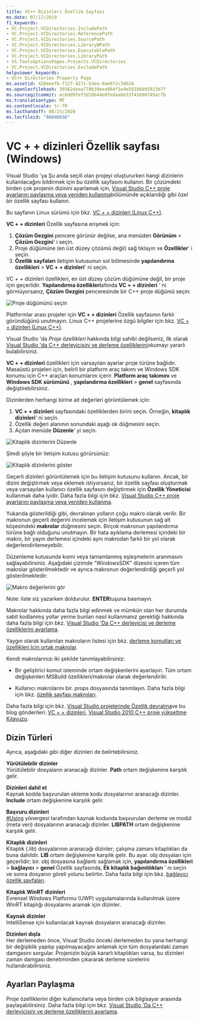 ```yaml
---
title: VC++ Dizinleri Özellik Sayfası
ms.date: 07/17/2019
f1_keywords:
- VC.Project.VCDirectories.IncludePath
- VC.Project.VCDirectories.ReferencePath
- VC.Project.VCDirectories.SourcePath
- VC.Project.VCDirectories.LibraryWPath
- VC.Project.VCDirectories.ExecutablePath
- VC.Project.VCDirectories.LibraryPath
- VS.ToolsOptionsPages.Projects.VCDirectories
- VC.Project.VCDirectories.ExcludePath
helpviewer_keywords:
- VC++ Directories Property Page
ms.assetid: 428eeef6-f127-4271-b3ea-0ae6f2c3d624
ms.openlocfilehash: 39362deaa770b39eea964f1e4e58186dd5923b7f
ms.sourcegitcommit: ec6dd97ef3d10b44e0fedaa8e53f41696f49ac7b
ms.translationtype: MT
ms.contentlocale: tr-TR
ms.lasthandoff: 08/25/2020
ms.locfileid: "88846036"
---
```

# <a name="vc-directories-property-page-windows"></a>VC + + dizinleri Özellik sayfası (Windows)

Visual Studio 'ya Şu anda seçili olan projeyi oluştururken hangi dizinlerin kullanılacağını bildirmek için bu özellik sayfasını kullanın. Bir çözümdeki birden çok projenin dizinini ayarlamak için, [Visual Studio C++ proje ayarlarını paylaşma veya yeniden kullanma](../create-reusable-property-configurations.md)bölümünde açıklandığı gibi özel bir özellik sayfası kullanın.

Bu sayfanın Linux sürümü için bkz. [VC + + dizinleri (Linux C++)](../../linux/prop-pages/directories-linux.md).

**VC + + dizinleri** Özellik sayfasına erişmek için:

1. **Çözüm Gezgini** pencere görünür değilse, ana menüden **Görünüm**  >  **Çözüm Gezgini**' i seçin.
1. Proje düğümüne (en üst düzey çözümü değil) sağ tıklayın ve **Özellikler**' i seçin.
1. **Özellik sayfaları** iletişim kutusunun sol bölmesinde **yapılandırma özellikleri**  >  **VC + + dizinleri**' ni seçin.

VC + + dizinleri özellikleri, en üst düzey çözüm düğümüne değil, bir proje için geçerlidir. **Yapılandırma özellikleri**altında **VC + + dizinleri** ' ni görmüyorsanız, **Çözüm Gezgini** penceresinde bir C++ proje düğümü seçin:

![Proje düğümünü seçin](../media/vcppdir.png "VC + + dizinleri özelliklerini görmek için proje düğümünü seçin")

Platformlar arası projeler için **VC + + dizinleri** Özellik sayfasının farklı göründüğünü unutmayın. Linux C++ projelerine özgü bilgiler için bkz. [VC + + dizinleri (Linux C++)](../../linux/prop-pages/directories-linux.md).

Visual Studio 'da *Proje özellikleri* hakkında bilgi sahibi değilseniz, Ilk olarak [Visual Studio 'da C++ derleyicisini ve derleme özelliklerini](../working-with-project-properties.md)okumayı yararlı bulabilirsiniz.

**VC + + dizinleri** özellikleri için varsayılan ayarlar proje türüne bağlıdır. Masaüstü projeleri için, belirli bir platform araç takımı ve Windows SDK konumu için C++ araçları konumlarını içerir. **Platform araç takımını** ve **Windows SDK sürümünü** , **yapılandırma özellikleri**  >  **genel** sayfasında değiştirebilirsiniz.

Dizinlerden herhangi birine ait değerleri görüntülemek için:

1. **VC + + dizinleri** sayfasındaki özelliklerden birini seçin. Örneğin, **kitaplık dizinleri**' ni seçin.
1. Özellik değeri alanının sonundaki aşağı ok düğmesini seçin.
1. Açılan menüde **Düzenle**' yi seçin.

![Kitaplık dizinlerini Düzenle](../media/vcppdir_libdir_edit.png "Kitaplık yollarını düzenleme iletişim kutusu")

Şimdi şöyle bir iletişim kutusu görürsünüz:

![Kitaplık dizinlerini göster](../media/vcppdir_libdir.png "Kitaplık yollarını ekleme veya kaldırma iletişim kutusu")

Geçerli dizinleri görüntülemek için bu iletişim kutusunu kullanın. Ancak, bir dizini değiştirmek veya eklemek istiyorsanız, bir özellik sayfası oluşturmak veya varsayılan kullanıcı özellik sayfasını değiştirmek için **Özellik Yöneticisi** kullanmak daha iyidir. Daha fazla bilgi için bkz. [Visual Studio C++ proje ayarlarını paylaşma veya yeniden kullanma](../create-reusable-property-configurations.md).

Yukarıda gösterildiği gibi, devralınan yolların çoğu makro olarak verilir.  Bir makronun geçerli değerini incelemek için iletişim kutusunun sağ alt köşesindeki **makrolar** düğmesini seçin. Birçok makronun yapılandırma türüne bağlı olduğunu unutmayın. Bir hata ayıklama derlemesi içindeki bir makro, bir yayın derlemesi içindeki aynı makrodan farklı bir yol olarak değerlendirilemeyebilir.

Düzenleme kutusunda kısmi veya tamamlanmış eşleşmelerin aranmasını sağlayabilirsiniz. Aşağıdaki çizimde "WindowsSDK" dizesini içeren tüm makrolar gösterilmektedir ve ayrıca makronun değerlendirdiği geçerli yol gösterilmektedir:

![Makro değerlerini gör](../media/vcppdir_libdir_macros.png "Makroları düzenlemek için iletişim kutusu")

Note: liste siz yazarken doldurulur. **ENTER**tuşuna basmayın.

Makrolar hakkında daha fazla bilgi edinmek ve mümkün olan her durumda sabit kodlanmış yollar yerine bunları nasıl kullanmanız gerektiği hakkında daha fazla bilgi için bkz. [Visual Studio 'Da C++ derleyicisi ve derleme özelliklerini ayarlama](../working-with-project-properties.md).

Yaygın olarak kullanılan makroların listesi için bkz. [derleme komutları ve özellikleri Için ortak makrolar](common-macros-for-build-commands-and-properties.md).

Kendi makrolarınızı iki şekilde tanımlayabilirsiniz:

- Bir geliştirici komut isteminde ortam değişkenlerini ayarlayın. Tüm ortam değişkenleri MSBuild özellikleri/makrolar olarak değerlendirilir.

- Kullanıcı makrolarını bir. props dosyasında tanımlayın. Daha fazla bilgi için bkz. [özellik sayfası makroları](../working-with-project-properties.md).

Daha fazla bilgi için bkz. [Visual Studio projelerinde Özellik devralma](../project-property-inheritance.md)ve bu blog gönderileri: [VC + + dizinleri](/archive/blogs/vsproject/vc-directories), [Visual Studio 2010 C++ proje yükseltme Kılavuzu](https://devblogs.microsoft.com/cppblog/visual-studio-2010-c-project-upgrade-guide/).

## <a name="directory-types"></a>Dizin Türleri

Ayrıca, aşağıdaki gibi diğer dizinleri de belirtebilirsiniz.

**Yürütülebilir dizinler**<br/>
Yürütülebilir dosyaların aranacağı dizinler. **Path** ortam değişkenine karşılık gelir.

**Dizinleri dahil et**<br/>
Kaynak kodda başvurulan ekleme kodu dosyalarının aranacağı dizinler. **Include** ortam değişkenine karşılık gelir.

**Başvuru dizinleri**<br/>
[#Using](../../preprocessor/hash-using-directive-cpp.md) yönergesi tarafından kaynak kodunda başvurulan derleme ve modül (meta veri) dosyalarının aranacağı dizinler. **LIBPATH** ortam değişkenine karşılık gelir.

**Kitaplık dizinleri**<br/>
Kitaplık (.lib) dosyalarının aranacağı dizinler; çalışma zamanı kitaplıkları da buna dahildir. **LIB** ortam değişkenine karşılık gelir. Bu ayar. obj dosyaları için geçerlidir; bir. obj dosyasına bağlantı sağlamak için, **yapılandırma özellikleri**  >  **bağlayıcı**  >  **genel** Özellik sayfasında, **Ek kitaplık bağımlılıkları** ' nı seçin ve sonra dosyanın göreli yolunu belirtin. Daha fazla bilgi için bkz. [bağlayıcı özellik sayfaları](linker-property-pages.md).

**Kitaplık WinRT dizinleri**<br/>
Evrensel Windows Platformu (UWP) uygulamalarında kullanılmak üzere WinRT kitaplığı dosyalarını aramak için dizinler.

**Kaynak dizinler**<br/>
IntelliSense için kullanılacak kaynak dosyaların aranacağı dizinler.

**Dizinleri dışla**<br/>
Her derlemeden önce, Visual Studio önceki derlemeden bu yana herhangi bir değişiklik yapılıp yapılmayacağını anlamak için tüm dosyalardaki zaman damgasını sorgular. Projenizin büyük kararlı kitaplıkları varsa, bu dizinleri zaman damgası denetiminden çıkararak derleme sürelerini hızlandırabilirsiniz.

## <a name="sharing-the-settings"></a>Ayarları Paylaşma

Proje özelliklerini diğer kullanıcılarla veya birden çok bilgisayar arasında paylaşabilirsiniz. Daha fazla bilgi için bkz. [Visual Studio 'Da C++ derleyicisini ve derleme özelliklerini ayarlama](../working-with-project-properties.md).
